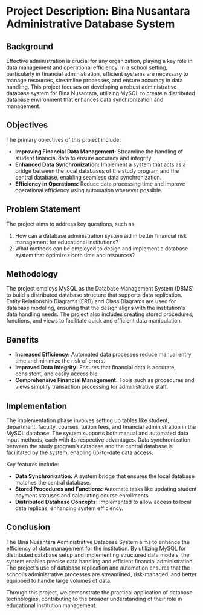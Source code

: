 # Project Description: Bina Nusantara Administrative Database System

## Background

Effective administration is crucial for any organization, playing a key role in data management and operational efficiency. In a school setting, particularly in financial administration, efficient systems are necessary to manage resources, streamline processes, and ensure accuracy in data handling. This project focuses on developing a robust administrative database system for Bina Nusantara, utilizing MySQL to create a distributed database environment that enhances data synchronization and management.

## Objectives

The primary objectives of this project include:
- **Improving Financial Data Management:** Streamline the handling of student financial data to ensure accuracy and integrity.
- **Enhanced Data Synchronization:** Implement a system that acts as a bridge between the local databases of the study program and the central database, enabling seamless data synchronization.
- **Efficiency in Operations:** Reduce data processing time and improve operational efficiency using automation wherever possible.

## Problem Statement

The project aims to address key questions, such as:
1. How can a database administration system aid in better financial risk management for educational institutions?
2. What methods can be employed to design and implement a database system that optimizes both time and resources?

## Methodology

The project employs MySQL as the Database Management System (DBMS) to build a distributed database structure that supports data replication. Entity Relationship Diagrams (ERD) and Class Diagrams are used for database modeling, ensuring that the design aligns with the institution's data handling needs. The project also includes creating stored procedures, functions, and views to facilitate quick and efficient data manipulation.

## Benefits

- **Increased Efficiency:** Automated data processes reduce manual entry time and minimize the risk of errors.
- **Improved Data Integrity:** Ensures that financial data is accurate, consistent, and easily accessible.
- **Comprehensive Financial Management:** Tools such as procedures and views simplify transaction processing for administrative staff.

## Implementation

The implementation phase involves setting up tables like student, department, faculty, courses, tuition fees, and financial administration in the MySQL database. The system supports both manual and automated data input methods, each with its respective advantages. Data synchronization between the study program’s database and the central database is facilitated by the system, enabling up-to-date data access.

Key features include:
- **Data Synchronization:** A system bridge that ensures the local database matches the central database.
- **Stored Procedures and Functions:** Automate tasks like updating student payment statuses and calculating course enrollments.
- **Distributed Database Concepts:** Implemented to allow access to local data replicas, enhancing system efficiency.

## Conclusion

The Bina Nusantara Administrative Database System aims to enhance the efficiency of data management for the institution. By utilizing MySQL for distributed database setup and implementing structured data models, the system enables precise data handling and efficient financial administration. The project’s use of database replication and automation ensures that the school’s administrative processes are streamlined, risk-managed, and better equipped to handle large volumes of data.

Through this project, we demonstrate the practical application of database technologies, contributing to the broader understanding of their role in educational institution management.
